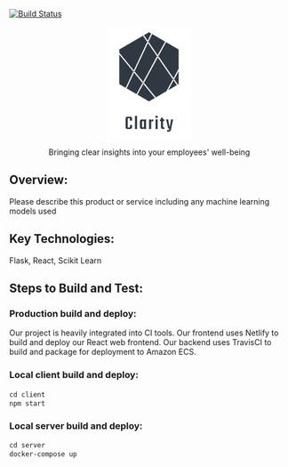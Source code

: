 [![Build Status](https://travis-ci.org/phillipxkang/kim-cheeze.svg?branch=master)](https://travis-ci.org/phillipxkang/kim-cheeze)


<p align="center"><img href="https://bring-clarity.com" style="max-height: 900px" src="client/logo.png" /></p>
<p align="center">Bringing clear insights into your employees' well-being</p>

## Overview:
Please describe this product or service including any machine learning models used

## Key Technologies:
Flask, React, Scikit Learn

## Steps to Build and Test:
### Production build and deploy:
Our project is heavily integrated into CI tools. Our frontend uses Netlify to build and deploy our React web frontend. Our backend uses TravisCI to build and package for deployment to Amazon ECS.
### Local client build and deploy:
  ```
  cd client
  npm start
  ```
### Local server build and deploy:
  ```
  cd server
  docker-compose up
  ```
